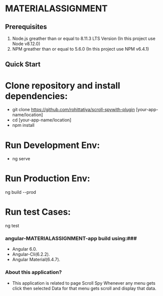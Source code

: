 # MATERIALASSIGNMENT

## Prerequisites
1. Node.js greather than or equal to 8.11.3 LTS Version (In this project use Node v8.12.0)
2. NPM greather than or equal to 5.6.0 (In this project use NPM v6.4.1)

## Quick Start
# Clone repository and install dependencies:
  * git clone https://github.com/rohittatiya/scroll-spywith-plugin [your-app-name/location]
  * cd [your-app-name/location]
  * npm install 

# Run Development Env:  
  * ng serve

# Run Production Env:  
  ng build --prod

# Run test Cases:  
  ng test

### angular-MATERIALASSIGNMENT-app build using:###

* Angular 6.0.
* Angular-Cli(6.2.2).
* Angular Material(6.4.7).

### About this application? ###

* This application is related to page Scroll Spy Whenever any menu gets click then selected Data for that menu gets scroll and display that data.
